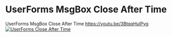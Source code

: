 # UserForms MsgBox Close After Time
 UserForms MsgBox Close After Time
 https://youtu.be/3BtqqHulPvg
[![ UserForms Close After Time](https://github.com/vbatools/UserForms-MagnifyImage/blob/main/Screen.gif)](https://youtu.be/3BtqqHulPvg)
